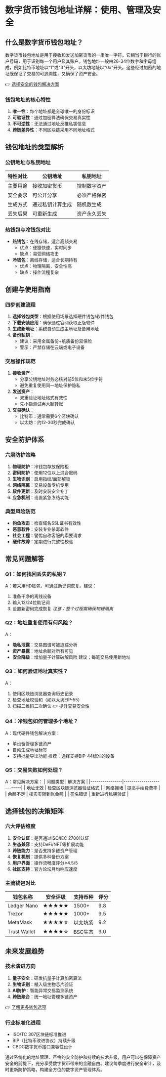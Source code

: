 # 数字货币钱包地址详解：使用、管理及安全

## 什么是数字货币钱包地址？

数字货币钱包地址是用于接收和发送加密货币的一串唯一字符。它相当于银行的账户号码，用于识别每一个用户及其账户。钱包地址一般由26-34位数字和字母组成，例如比特币地址以"1"或"3"开头，以太坊地址以"0x"开头。这些经过加密的地址既保证了交易的可追溯性，又确保了资产安全。

👉 [选择安全的钱包解决方案](https://bit.ly/okx_welcome)

### 钱包地址的核心特性
1. **唯一性**：每个地址都是全球唯一的身份标识
2. **可验证性**：通过加密算法确保交易真实性
3. **不可逆性**：无法通过地址反推私钥信息
4. **跨链差异性**：不同区块链采用不同地址格式

## 钱包地址的类型解析

### 公钥地址与私钥地址
| 特性对比       | 公钥地址                 | 私钥地址               |
|----------------|--------------------------|------------------------|
| 主要用途       | 接收加密货币             | 控制数字资产           |
| 安全要求       | 可公开分享               | 必须严格保密           |
| 生成方式       | 通过私钥计算生成         | 随机数生成             |
| 丢失后果       | 可重新生成               | 资产永久丢失           |

### 热钱包与冷钱包对比
- **热钱包**：在线存储，适合高频交易
  - 优点：便捷快速，实时同步
  - 缺点：易受网络攻击
- **冷钱包**：离线存储，适合长期持有
  - 优点：物理隔离，安全性高
  - 缺点：操作流程复杂

## 创建与使用指南

### 四步创建流程
1. **选择钱包类型**：根据使用场景选择硬件钱包/软件钱包
2. **下载安装应用**：确保通过官网获取正版软件
3. **生成新地址**：系统自动生成主地址及备用地址
4. **备份私钥**：
   - 建议：采用金属备份+纸质备份双保险
   - 警示：严禁存储在云端或电子设备

### 交易操作规范
1. **接收资产**：
   - 分享公钥地址时务必核对前5位和末5位字符
   - 避免重复使用同一地址保护隐私
2. **发送资产**：
   - 双重验证地址格式有效性
   - 先小额测试再大额转账
3. **交易确认**：
   - 比特币：通常需要6个区块确认
   - 以太坊：约12-30秒完成确认

## 安全防护体系

### 六层防护策略
1. **物理防护**：冷钱包存放保险柜
2. **密码防护**：使用12位以上混合密码
3. **生物识别**：启用指纹/面部解锁
4. **网络隔离**：交易设备专机专用
5. **软件更新**：及时安装安全补丁
6. **应急机制**：设置紧急冻结功能

### 典型风险防范
- **钓鱼攻击**：检查域名SSL证书有效性
- **恶意软件**：安装专业杀毒软件
- **社会工程**：警惕自称客服的索要请求
- **硬件故障**：定期进行完整性校验

## 常见问题解答

### Q1：如何找回丢失的私钥？
A：若采用HD钱包，可通过助记词恢复。建议：
1. 准备干净的离线设备
2. 输入12/24位助记词
3. 设置新密码完成恢复
*注意：整个过程需确保物理隔离*

### Q2：地址重复使用有何风险？
A：
- **隐私泄露**：交易图谱可被追踪分析
- **资产暴露**：地址余额对所有可见
- **安全降级**：增加量子计算破解风险
建议：每笔交易使用新地址

### Q3：如何验证地址真实性？
A：
1. 使用区块链浏览器查询历史记录
2. 检查地址校验和（如以太坊EIP-55）
3. 扫描二维码二次确认
👉 [提升交易安全性](https://bit.ly/okx_welcome)

### Q4：冷钱包如何管理多个地址？
A：现代硬件钱包解决方案：
- 单设备管理多链资产
- 自动生成地址标签
- 支持批量导出功能
推荐：选择支持BIP-44标准的设备

### Q5：交易失败如何处理？
A：常见解决方案：
| 问题类型       | 解决方案                 |
|----------------|--------------------------|
| 地址无效       | 检查区块链浏览器验证格式 |
| 网络拥堵       | 提高手续费费率           |
| 余额不足       | 核实实际到账金额         |
| 签名错误       | 重新进行私钥验证         |

## 选择钱包的决策矩阵

### 六大评估维度
1. **安全认证**：是否通过ISO/IEC 27001认证
2. **生态兼容**：支持DeFi/NFT等扩展功能
3. **跨链能力**：是否支持多链资产管理
4. **恢复机制**：提供多种备份方案
5. **用户界面**：操作流畅度评分≥4.5/5
6. **社区支持**：官方论坛月均响应速度

### 主流钱包对比
| 钱包名称   | 安全评级 | 支持币种 | 评分 |
|------------|----------|----------|------|
| Ledger Nano| ★★★★★   | 1500+    | 9.8  |
| Trezor     | ★★★★★   | 1000+    | 9.5  |
| MetaMask   | ★★★★☆   | 以太坊系 | 9.2  |
| Trust Wallet| ★★★★☆  | BSC生态  | 9.0  |

## 未来发展趋势

### 技术演进方向
1. **量子安全**：研发抗量子计算加密算法
2. **生物识别**：植入级生物芯片验证
3. **AI防护**：智能异常交易监测系统
4. **跨链聚合**：统一地址管理多链资产

👉 [了解更多钱包选项](https://bit.ly/okx_welcome)

### 行业标准化进程
- ISO/TC 307区块链标准推进
- BIP（比特币改进协议）持续升级
- CBDC数字货币接口兼容性设计

通过系统化的地址管理、严格的安全防护和持续的技术升级，用户可以在保障资产安全的前提下，充分享受数字货币带来的金融自由。建议每季度进行安全审计，及时更新防护策略，构建全方位的数字资产管理体系。